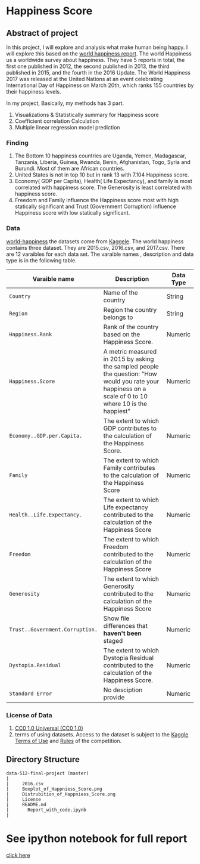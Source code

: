 # Happiness Score 

## Abstract of project
In this project, I will explore and analysis what make human being happy. I will explore this based on the [world happiness report](http://worldhappiness.report). The world Happiness us a worldwide survey about happiness. They have 5 reports in total, the first one published in 2012, the second published in 2013, the third published in 2015, and the fourth in the 2016 Update. The World Happiness 2017 was released at the United Nations at an event celebrating International Day of Happiness on March 20th, which ranks 155 countries by their happiness levels.

In my project, 
Basically, my methods has 3 part.
1. Visualizations & Statistically summary for Happiness score
2. Coefficient correlation Calculation
3. Multiple linear regression model prediction

### Finding 

1. The Bottom 10 happiness countries are Uganda, Yemen, Madagascar, Tanzania, Liberia, Guinea, Rwanda, Benin, Afghanistan, Togo, Syria and Burundi. Most of them are African countries.
2. United States is not in top 10 but in rank 13 with 7.104 Happiness score.
3. Economy( GDP per Capita), Health( Life Expectancy), and family is most correlated with happiness score. The Generosity is least correlated with happiness score.
4. Freedom and Family influence the Happiness score most with high statically significant and Trust (Government Corruption) influence Happiness score with low statically significant.


### Data
[world-happiness](https://www.kaggle.com/unsdsn/world-happiness/data) the datasets come from [Kaggele](www.kaggele.com). The world happiness contains three dataset. They are 2015.csv, 2016.csv, and 2017.csv. There are 12 varaibles for each data set. The varaible names , description and data type is in the following table. 


| Varaible name  | Description | Data Type |
| --- | --- | --- |
| `Country` | Name of the country | String |
| `Region` | Region the country belongs to | String |
| `Happiness.Rank` | Rank of the country based on the Happiness Score. | Numeric |
| `Happiness.Score` | A metric measured in 2015 by asking the sampled people the question: "How would you rate your happiness on a scale of 0 to 10 where 10 is the happiest" | Numeric |
| `Economy..GDP.per.Capita.` | The extent to which GDP contributes to the calculation of the Happiness Score. | Numeric |
| `Family` | The extent to which Family contributes to the calculation of the Happiness Score | Numeric |
| `Health..Life.Expectancy.` | The extent to which Life expectancy contributed to the calculation of the Happiness Score | Numeric |
| `Freedom` | The extent to which Freedom contributed to the calculation of the Happiness Score | Numeric |
| `Generosity` |The extent to which Generosity contributed to the calculation of the Happiness Score | Numeric |
| `Trust..Government.Corruption.` | Show file differences that **haven't been** staged | Numeric |
| `Dystopia.Residual` | The extent to which Dystopia Residual contributed to the calculation of the Happiness Score. | Numeric|
| `Standard Error` | No desciption provide | Numeric|

### License of Data
1. [CC0 1.0 Universal (CC0 1.0)](https://creativecommons.org/publicdomain/zero/1.0/)
2. terms of using datasets. Access to the dataset is subject to the [Kaggle Terms of Use](https://www.kaggle.com/terms) and [Rules](https://www.kaggle.com/c/expedia-hotel-recommendations/rules) of the competition.



## Directory Structure
```
data-512-final-project (master)
|
|     2016.csv
|     Boxplot_of_Happniess_Score.png
|     Distrubition_of_Happniess_Score.png
|     License
|     README.md
|	    Report_with_code.ipynb
|

```

# See ipython notebook for full report
[click here](https://github.com/runlaizeng/data-512-final-project/blob/master/Report_with_code.ipynb)

